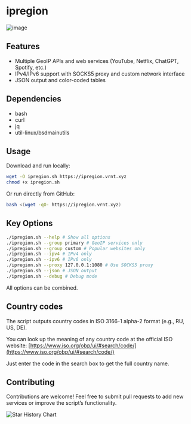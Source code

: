 # ipregion

![image](https://i.imgur.com/3DXpWkr.png)

## Features

- Multiple GeoIP APIs and web services (YouTube, Netflix, ChatGPT, Spotify, etc.)
- IPv4/IPv6 support with SOCKS5 proxy and custom network interface
- JSON output and color-coded tables

## Dependencies

- bash
- curl
- jq
- util-linux/bsdmainutils

## Usage

Download and run locally:

```bash
wget -O ipregion.sh https://ipregion.vrnt.xyz
chmod +x ipregion.sh
```

Or run directly from GitHub:

```bash
bash <(wget -qO- https://ipregion.vrnt.xyz)
```

## Key Options

```bash
./ipregion.sh --help # Show all options
./ipregion.sh --group primary # GeoIP services only
./ipregion.sh --group custom # Popular websites only
./ipregion.sh --ipv4 # IPv4 only
./ipregion.sh --ipv6 # IPv6 only
./ipregion.sh --proxy 127.0.0.1:1080 # Use SOCKS5 proxy
./ipregion.sh --json # JSON output
./ipregion.sh --debug # Debug mode
```

All options can be combined.

## Country codes

The script outputs country codes in ISO 3166-1 alpha-2 format (e.g., RU, US, DE).

You can look up the meaning of any country code at the official ISO website: [https://www.iso.org/obp/ui/#search/code/](https://www.iso.org/obp/ui/#search/code/)

Just enter the code in the search box to get the full country name.

## Contributing

Contributions are welcome! Feel free to submit pull requests to add new services or improve the script’s functionality.

![Star History Chart](https://api.star-history.com/svg?repos=vernette/ipregion&type=Date)
